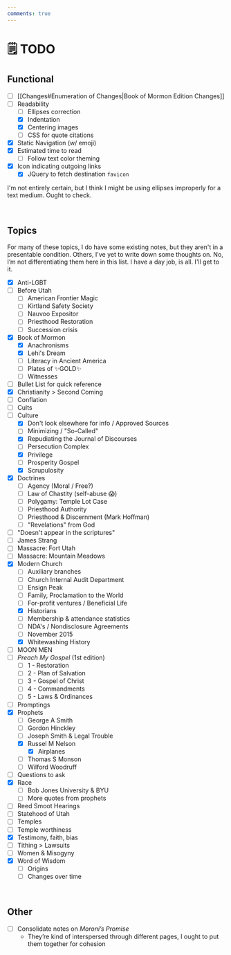 ```yaml
---
comments: true
---
```

# 🗒️ TODO
## Functional

- [ ] [[Changes#Enumeration of Changes|Book of Mormon Edition Changes]]
- [ ] Readability
	- [ ] Ellipses correction
	- [x] Indentation
	- [x] Centering images
	- [ ] CSS for quote citations
- [x] Static Navigation (w/ emoji)
- [x] Estimated time to read
	- [ ] Follow text color theming
- [x] Icon indicating outgoing links
	- [x] JQuery to fetch destination `favicon`

I'm not entirely certain, but I think I might be using ellipses improperly for a text medium. Ought to check.

&nbsp;

## Topics
For many of these topics, I do have some existing notes, but they aren't in a presentable condition. Others, I've yet to write down some thoughts on. No, I’m not differentiating them here in this list. I have a day job, is all. I'll get to it.

- [x] Anti-LGBT
- [ ] Before Utah
	- [ ] American Frontier Magic
	- [ ] Kirtland Safety Society
	- [ ] Nauvoo Expositor
	- [ ] Priesthood Restoration
	- [ ] Succession crisis
- [x] Book of Mormon
	- [x] Anachronisms
	- [x] Lehi's Dream
	- [ ] Literacy in Ancient America
	- [ ] Plates of ✨GOLD✨
	- [ ] Witnesses
- [ ] Bullet List for quick reference
- [x] Christianity > Second Coming
- [ ] Conflation
- [ ] Cults
- [ ] Culture
	- [x] Don't look elsewhere for info / Approved Sources
	- [ ] Minimizing / "So-Called"
	- [x] Repudiating the Journal of Discourses
	- [ ] Persecution Complex
	- [x] Privilege
	- [ ] Prosperity Gospel
	- [x] Scrupulosity
- [x] Doctrines
	- [ ] Agency (Moral / Free?)
	- [ ] Law of Chastity (self-abuse 😱)
	- [ ] Polygamy: Temple Lot Case
	- [ ] Priesthood Authority
	- [ ] Priesthood & Discernment (Mark Hoffman)
	- [ ] "Revelations" from God
- [ ] "Doesn't appear in the scriptures"
- [ ] James Strang
- [ ] Massacre: Fort Utah
- [ ] Massacre: Mountain Meadows
- [x] Modern Church
	- [ ] Auxiliary branches
	- [ ] Church Internal Audit Department
	- [ ] Ensign Peak
	- [ ] Family, Proclamation to the World
	- [ ] For-profit ventures / Beneficial Life
	- [x] Historians
	- [ ] Membership & attendance statistics
	- [ ] NDA's / Nondisclosure Agreements
	- [ ] November 2015
	- [x] Whitewashing History
- [ ] MOON MEN
- [ ] *Preach My Gospel* (1st edition)
	- [ ] 1 - Restoration
	- [ ] 2 - Plan of Salvation
	- [ ] 3 - Gospel of Christ
	- [ ] 4 - Commandments
	- [ ] 5 - Laws & Ordinances
- [ ] Promptings
- [x] Prophets
	- [ ] George A Smith
	- [ ] Gordon Hinckley
	- [ ] Joseph Smith & Legal Trouble
	- [x] Russel M Nelson
		- [x] Airplanes
	- [ ] Thomas S Monson
	- [ ] Wilford Woodruff
- [ ] Questions to ask
- [x] Race
	- [ ] Bob Jones University & BYU
	- [ ] More quotes from prophets
- [ ] Reed Smoot Hearings
- [ ] Statehood of Utah
- [ ] Temples
- [ ] Temple worthiness
- [x] Testimony, faith, bias
- [ ] Tithing > Lawsuits
- [ ] Women & Misogyny
- [x] Word of Wisdom
	- [ ] Origins
	- [ ] Changes over time

&nbsp;

## Other
- [ ] Consolidate notes on *Moroni’s Promise*
	- They’re kind of interspersed through different pages, I ought to put them together for cohesion